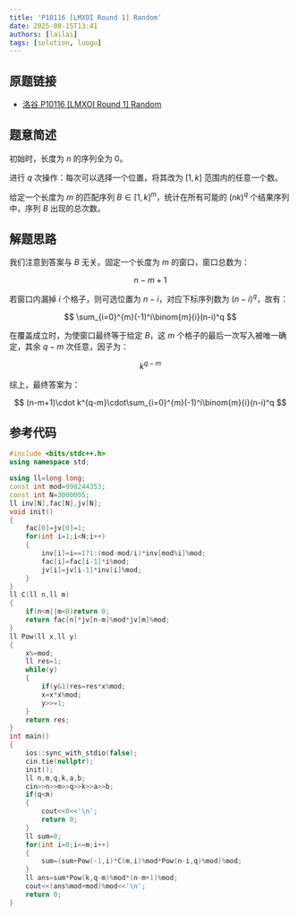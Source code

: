 ```yaml
---
title: 'P10116 [LMXOI Round 1] Random'
date: 2025-08-15T13:41
authors: [lailai]
tags: [solution, luogu]
---
```


## 原题链接

- [洛谷 P10116 [LMXOI Round 1] Random](https://www.luogu.com.cn/problem/P10116)

<!-- truncate -->

## 题意简述

初始时，长度为 $n$ 的序列全为 $0$。

进行 $q$ 次操作：每次可以选择一个位置，将其改为 $[1,k]$ 范围内的任意一个数。

给定一个长度为 $m$ 的匹配序列 $B\in[1,k]^m$，统计在所有可能的 $(nk)^q$ 个结果序列中，序列 $B$ 出现的总次数。

## 解题思路

我们注意到答案与 $B$ 无关。固定一个长度为 $m$ 的窗口，窗口总数为：

$$
n-m+1
$$

若窗口内漏掉 $i$ 个格子，则可选位置为 $n-i$，对应下标序列数为 $(n-i)^q$，故有：

$$
\sum_{i=0}^{m}(-1)^i\binom{m}{i}(n-i)^q
$$

在覆盖成立时，为使窗口最终等于给定 $B$，这 $m$ 个格子的最后一次写入被唯一确定，其余 $q-m$ 次任意，因子为：

$$
k^{q-m}
$$

综上，最终答案为：

$$
(n-m+1)\cdot k^{q-m}\cdot\sum_{i=0}^{m}(-1)^i\binom{m}{i}(n-i)^q
$$

## 参考代码

```cpp
#include <bits/stdc++.h>
using namespace std;

using ll=long long;
const int mod=998244353;
const int N=3000005;
ll inv[N],fac[N],jv[N];
void init()
{
	fac[0]=jv[0]=1;
	for(int i=1;i<N;i++)
	{
		inv[i]=i==1?1:(mod-mod/i)*inv[mod%i]%mod;
		fac[i]=fac[i-1]*i%mod;
		jv[i]=jv[i-1]*inv[i]%mod;
	}
}
ll C(ll n,ll m)
{
	if(n<m||m<0)return 0;
	return fac[n]*jv[n-m]%mod*jv[m]%mod;
}
ll Pow(ll x,ll y)
{
	x%=mod;
	ll res=1;
	while(y)
	{
		if(y&1)res=res*x%mod;
		x=x*x%mod;
		y>>=1;
	}
	return res;
}
int main()
{
	ios::sync_with_stdio(false);
	cin.tie(nullptr);
	init();
	ll n,m,q,k,a,b;
	cin>>n>>m>>q>>k>>a>>b;
	if(q<m)
	{
		cout<<0<<'\n';
		return 0;
	}
	ll sum=0;
	for(int i=0;i<=m;i++)
	{
		sum=(sum+Pow(-1,i)*C(m,i)%mod*Pow(n-i,q)%mod)%mod;
	}
	ll ans=sum*Pow(k,q-m)%mod*(n-m+1)%mod;
	cout<<(ans%mod+mod)%mod<<'\n';
	return 0;
}
```
